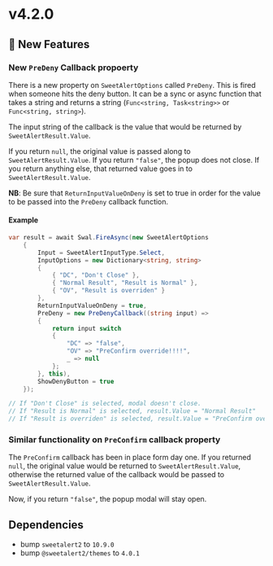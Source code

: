 ﻿# v4.2.0

## 🎉 New Features

### New `PreDeny` Callback propoerty

There is a new property on `SweetAlertOptions` called `PreDeny`. This is fired when someone hits the deny button. It can be a sync or async function that takes a string and returns a string (`Func<string, Task<string>>` or `Func<string, string>`).

The input string of the callback is the value that would be returned by `SweetAlertResult.Value`.

If you return `null`, the original value is passed along to `SweetAlertResult.Value`.
If you return `"false"`, the popup does not close.
If you return anything else, that returned value goes in to `SweetAlertResult.Value`.

**NB**: Be sure that `ReturnInputValueOnDeny` is set to true in order for the value to be passed into the `PreDeny` callback function.

#### Example

```csharp
var result = await Swal.FireAsync(new SweetAlertOptions
    {
        Input = SweetAlertInputType.Select,
        InputOptions = new Dictionary<string, string>
        {
            { "DC", "Don't Close" },
            { "Normal Result", "Result is Normal" },
            { "OV", "Result is overriden" }
        },
        ReturnInputValueOnDeny = true,
        PreDeny = new PreDenyCallback((string input) =>
        {
            return input switch
            {
                "DC" => "false",
                "OV" => "PreConfirm override!!!!",
                _ => null
            };
        }, this),
        ShowDenyButton = true
    });

// If "Don't Close" is selected, modal doesn't close.
// If "Result is Normal" is selected, result.Value = "Normal Result"
// If "Result is overriden" is selected, result.Value = "PreConfirm override!!!!"
```

### Similar functionality on `PreConfirm` callback property

The `PreConfirm` callback has been in place form day one.
If you returned `null`, the original value would be returned to `SweetAlertResult.Value`, otherwise the returned value of the callback would be passed to `SweetAlertResult.Value`.

Now, if you return `"false"`, the popup modal will stay open.

## Dependencies

- bump `sweetalert2` to `10.9.0`
- bump `@sweetalert2/themes` to `4.0.1`
